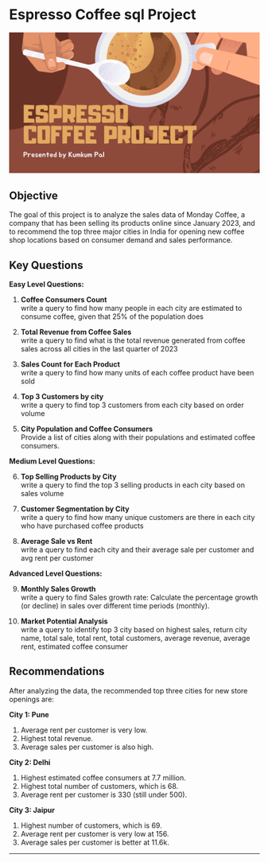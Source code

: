 # Espresso Coffee sql Project

![Company Logo](espresso_coffee.png)

## Objective
The goal of this project is to analyze the sales data of Monday Coffee, a company that has been selling its products online since January 2023, and to recommend the top three major cities in India for opening new coffee shop locations based on consumer demand and sales performance.

## Key Questions
**Easy Level Questions:**

1. **Coffee Consumers Count**  
   write a query to find how many people in each city are estimated to consume coffee, given that 25% of the population does

2. **Total Revenue from Coffee Sales**  
   write a query to find what is the total revenue generated from coffee sales across all cities in the last quarter of 2023

3. **Sales Count for Each Product**  
   write a query to find how many units of each coffee product have been sold

4. **Top 3 Customers by city**  
   write a query to find top 3 customers from each city based on order volume

5. **City Population and Coffee Consumers**  
   Provide a list of cities along with their populations and estimated coffee consumers.

**Medium Level Questions:**

6. **Top Selling Products by City**  
   write a query to find the top 3 selling products in each city based on sales volume

7. **Customer Segmentation by City**  
   write a query to find how many unique customers are there in each city who have purchased coffee products

8. **Average Sale vs Rent**  
   write a query to find each city and their average sale per customer and avg rent per customer

**Advanced Level Questions:**

9. **Monthly Sales Growth**  
   write a query to find Sales growth rate: Calculate the percentage growth (or decline) in sales over different time periods (monthly).

10. **Market Potential Analysis**  
    write a query to identify top 3 city based on highest sales, return city name, total sale, total rent, total customers, average revenue, average rent, estimated  coffee consumer
    

## Recommendations
After analyzing the data, the recommended top three cities for new store openings are:

**City 1: Pune**  
1. Average rent per customer is very low.  
2. Highest total revenue.  
3. Average sales per customer is also high.

**City 2: Delhi**  
1. Highest estimated coffee consumers at 7.7 million.  
2. Highest total number of customers, which is 68.  
3. Average rent per customer is 330 (still under 500).

**City 3: Jaipur**  
1. Highest number of customers, which is 69.  
2. Average rent per customer is very low at 156.  
3. Average sales per customer is better at 11.6k.

---

